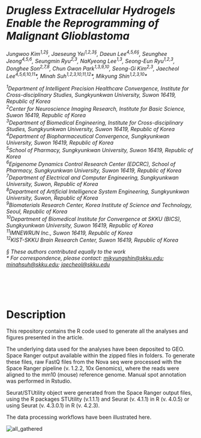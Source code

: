 # *Drugless Extracellular Hydrogels Enable the Reprogramming of Malignant Glioblastoma*
*Jungwoo Kim<sup>1,2§</sup>, Jaeseung Yei<sup>1,2,3§</sup>, Daeun Lee<sup>4,5,6§</sup>, Seunghee Jeong<sup>4,5,6</sup>, Seungmin Ryu<sup>2,3</sup>, NaKyeong Lee<sup>1,3</sup>, Seong-Eun Ryu<sup>1,2,3</sup>, Donghee Son<sup>2,7,8</sup>, Chun Gwon Park<sup>1,3,9,10</sup>, Seong-Gi Kim<sup>2,3</sup>, Jaecheol Lee<sup>4,5,6,10,11</sup>\*, Minah Suh<sup>1,2,3,10,11,12</sup>\*, Mikyung Shin<sup>1,2,3,10</sup>\*<br>*

*<sup>1</sup>Department of Intelligent Precision Healthcare Convergence, Institute for Cross-disciplinary Studies, Sungkyunkwan University, Suwon 16419, Republic of Korea<br>*
*<sup>2</sup>Center for Neuroscience Imaging Research, Institute for Basic Science, Suwon 16419, Republic of Korea<br>*
*<sup>3</sup>Department of Biomedical Engineering, Institute for Cross-disciplinary Studies, Sungkyunkwan University, Suwon 16419, Republic of Korea<br>*
*<sup>4</sup>Department of Biopharmaceutical Convergence, Sungkyunkwan University, Suwon 16419, Republic of Korea<br>*
*<sup>5</sup>School of Pharmacy, Sungkyunkwan University, Suwon 16419, Republic of Korea<br>*
*<sup>6</sup>Epigenome Dynamics Control Research Center (EDCRC), School of Pharmacy, Sungkyunkwan University, Suwon 16419, Republic of Korea<br>*
*<sup>7</sup>Department of Electrical and Computer Engineering, Sungkyunkwan University, Suwon, Republic of Korea<br>*
*<sup>8</sup>Department of Artificial Intelligence System Engineering, Sungkyunkwan University, Suwon, Republic of Korea<br>*
*<sup>9</sup>Biomaterials Research Center, Korea Institute of Science and Technology, Seoul, Republic of Korea<br>*
*<sup>10</sup>Department of Biomedical Institute for Convergence at SKKU (BICS), Sungkyunkwan University, Suwon 16419, Republic of Korea<br>*
*<sup>11</sup>IMNEWRUN Inc., Suwon 16419, Republic of Korea<br>*
*<sup>12</sup>KIST-SKKU Brain Research Center, Suwon 16419, Republic of Korea<br>*

*§ These authors contributed equally to the work<br>*
*&ast; For correspondence, please contact: mikyungshin@skku.edu; minahsuh@skku.edu; jaecheol@skku.edu*
<br>
<br>
<br>
<br>
<br>
# Description
This repository contains the R code used to generate all the analyses and figures presented in the article.<br>

The underlying data used for the analyses have been deposited to GEO. Space Ranger output available within the zipped files in folders. To generate these files, raw FastQ files from the Nova seq were processed with the Space Ranger pipeline (v. 1.2.2, 10x Genomics), where the reads were aligned to the mm10 (mouse) reference genome. Manual spot annotation was performed in Rstudio.<br>

Seurat/STUtility object were generated from the Space Ranger output files, using the R packages STUtility (v.1.1.1) and Seurat (v. 4.1.1) in R (v. 4.0.5) or using Seurat (v. 4.3.0.1) in R (v. 4.2.3).<br>

The data processing workflows have been illustrated here.<br>


![all_gathered](https://github.com/user-attachments/assets/c3f8d8cc-6e47-4353-9385-7d19119f3704)
